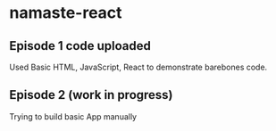 # namaste-react

## Episode 1 code uploaded

Used Basic HTML, JavaScript, React to demonstrate barebones code.

## Episode 2 (work in progress)

Trying to build basic App manually
